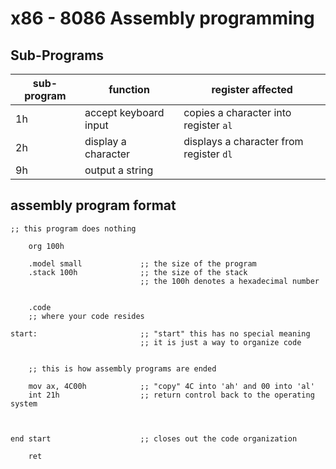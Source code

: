 # x86 - 8086 Assembly programming

## Sub-Programs

| sub-program | function                  | register affected |
|-------------| -------------------------- | ----------------- |
| 1h          | accept keyboard input      | copies a character into register `al`               |
| 2h          | display a character        | displays a character from register `dl`             |
| 9h          | output a string            |                   |




## assembly program format

```assembly
;; this program does nothing

	org 100h
	
	.model small             ;; the size of the program 
	.stack 100h              ;; the size of the stack 
	                         ;; the 100h denotes a hexadecimal number
	
	
	.code
	;; where your code resides

start:                       ;; "start" this has no special meaning
                             ;; it is just a way to organize code
							 

	;; this is how assembly programs are ended

	mov ax, 4C00h            ;; "copy" 4C into 'ah' and 00 into 'al'
	int 21h                  ;; return control back to the operating system
	                         


end start                    ;; closes out the code organization

	ret
```


